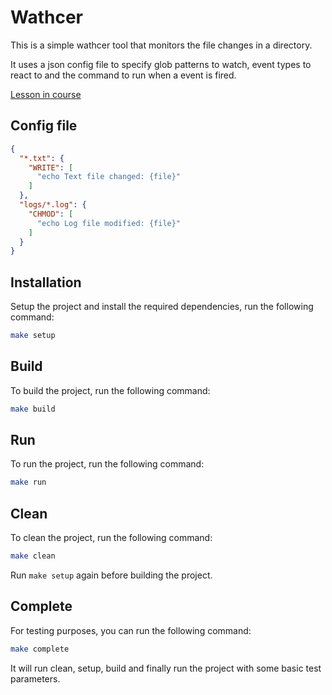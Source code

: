 # Wathcer

This is a simple wathcer tool that monitors the file changes in a directory.

It uses a json config file to specify glob patterns to watch, event types to react to and the command to run when a event is fired.

[Lesson in course](https://codedeviate.github.io/aicollection/go-tools-dev-tools-watcher.html)

## Config file

```json
{
  "*.txt": {
    "WRITE": [
      "echo Text file changed: {file}"
    ]
  },
  "logs/*.log": {
    "CHMOD": [
      "echo Log file modified: {file}"
    ]
  }
}
```

## Installation

Setup the project and install the required dependencies, run the following command:

```bash
make setup
```

## Build

To build the project, run the following command:

```bash
make build
```

## Run

To run the project, run the following command:

```bash
make run
```

## Clean

To clean the project, run the following command:

```bash
make clean
```

Run `make setup` again before building the project.

## Complete

For testing purposes, you can run the following command:

```bash
make complete
```

It will run clean, setup, build and finally run the project with some basic test parameters.
